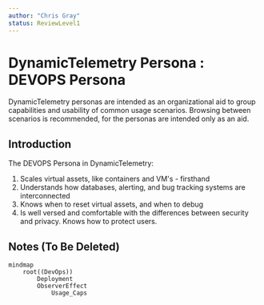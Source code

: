 ```yaml
---
author: "Chris Gray"
status: ReviewLevel1
---
```


# DynamicTelemetry Persona : DEVOPS Persona

DynamicTelemetry personas are intended as an organizational aid to group
capabilities and usability of common usage scenarios. Browsing between scenarios
 is recommended, for the personas are intended only as an aid.

## Introduction

The DEVOPS Persona in DynamicTelemetry:

1. Scales virtual assets, like containers and VM's - firsthand
1. Understands how databases, alerting, and bug tracking systems are
interconnected
1. Knows when to reset virtual assets, and when to debug
1. Is well versed and comfortable with the differences between security and
privacy.  Knows how to protect users.

## Notes (To Be Deleted)

```mermaid
mindmap
    root((DevOps))
        Deployment
        ObserverEffect
            Usage_Caps
```

